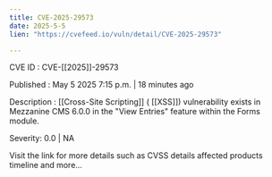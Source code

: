 ```yaml
---
title: CVE-2025-29573
date: 2025-5-5
lien: "https://cvefeed.io/vuln/detail/CVE-2025-29573"

---
```


CVE ID : CVE-[[2025]]-29573

Published :  May 5
2025
7:15 p.m. | 18 minutes ago

Description :  [[Cross-Site Scripting]] ( [[XSS]]) vulnerability exists in Mezzanine CMS 6.0.0 in the "View Entries" feature within the Forms module.

Severity: 0.0 | NA

Visit the link for more details
such as CVSS details
affected products
timeline
and more...
